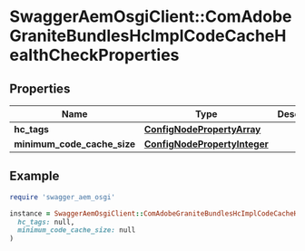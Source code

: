 # SwaggerAemOsgiClient::ComAdobeGraniteBundlesHcImplCodeCacheHealthCheckProperties

## Properties

| Name | Type | Description | Notes |
| ---- | ---- | ----------- | ----- |
| **hc_tags** | [**ConfigNodePropertyArray**](ConfigNodePropertyArray.md) |  | [optional] |
| **minimum_code_cache_size** | [**ConfigNodePropertyInteger**](ConfigNodePropertyInteger.md) |  | [optional] |

## Example

```ruby
require 'swagger_aem_osgi'

instance = SwaggerAemOsgiClient::ComAdobeGraniteBundlesHcImplCodeCacheHealthCheckProperties.new(
  hc_tags: null,
  minimum_code_cache_size: null
)
```

